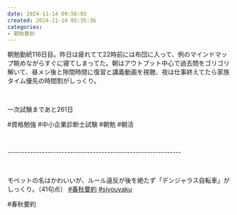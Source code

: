```yaml
---
date: 2024-11-14 09:56:03
created: 2024-11-14 05:35:36
categories:
- 朝勉春秋
---
```


朝勉勤続116日目。昨日は疲れてて22時前には布団に入って、例のマインドマップ眺めながらすぐに寝てしまってた。朝はアウトプット中心で過去問をゴリゴリ解いて、昼メシ後と隙間時間に復習と講義動画を視聴、夜は仕事終えてたら家族タイム優先の時間割がしっくり。

<br>

一次試験まであと261日

#資格勉強 #中小企業診断士試験 #朝勉 #朝活

<br>

\-------------------------------------------------------------

<br>

モペットの名はかわいいが、ルール違反が後を絶たず「デンジャラス自転車」がしっくり。（41句点） [#春秋要約](https://x.com/hashtag/%E6%98%A5%E7%A7%8B%E8%A6%81%E7%B4%84?src=hashtag_click) [#sjyouyaku](https://x.com/hashtag/sjyouyaku?src=hashtag_click)

#春秋要約